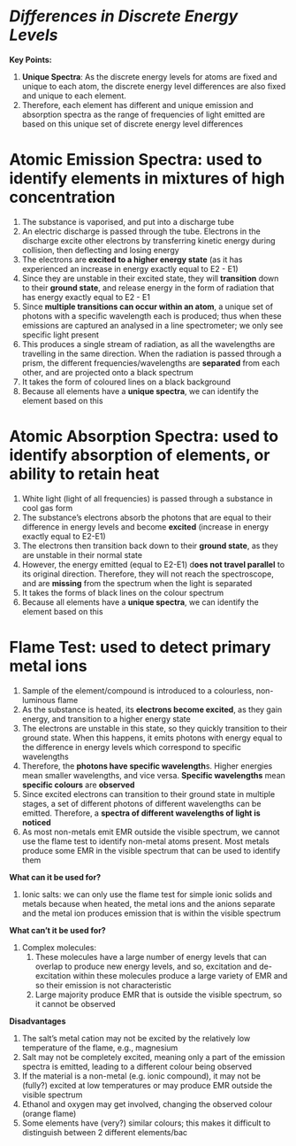# _**Differences in Discrete Energy Levels**_

**Key Points:**

1.  **Unique Spectra**: As the discrete energy levels for atoms are fixed and unique to each atom, the discrete energy level differences are also fixed and unique to each element.
2.  Therefore, each element has different and unique emission and absorption spectra as the range of frequencies of light emitted are based on this unique set of discrete energy level differences

# **Atomic Emission Spectra: used to identify elements in mixtures of high concentration**

1.  The substance is vaporised, and put into a discharge tube
2.  An electric discharge is passed through the tube. Electrons in the discharge excite other electrons by transferring kinetic energy during collision, then deflecting and losing energy
3.  The electrons are **excited to a higher energy state** (as it has experienced an increase in energy exactly equal to E2 - E1)
4.  Since they are unstable in their excited state, they will **transition** down to their **ground state**, and release energy in the form of radiation that has energy exactly equal to E2 - E1
5.  Since **multiple transitions can occur within an atom**, a unique set of photons with a specific wavelength each is produced; thus when these emissions are captured an analysed in a line spectrometer; we only see specific light present
6.  This produces a single stream of radiation, as all the wavelengths are travelling in the same direction. When the radiation is passed through a prism, the different frequencies/wavelengths are **separated** from each other, and are projected onto a black spectrum
7.  It takes the form of coloured lines on a black background
8.  Because all elements have a **unique spectra**, we can identify the element based on this

# **Atomic Absorption Spectra: used to identify absorption of elements, or ability to retain heat**

1.  White light (light of all frequencies) is passed through a substance in cool gas form
2.  The substance’s electrons absorb the photons that are equal to their difference in energy levels and become **excited** (increase in energy exactly equal to E2-E1)
3.  The electrons then transition back down to their **ground state**, as they are unstable in their normal state
4.  However, the energy emitted (equal to E2-E1) d**oes not travel parallel** to its original direction. Therefore, they will not reach the spectroscope, and are **missing** from the spectrum when the light is separated
5.  It takes the forms of black lines on the colour spectrum
6.  Because all elements have a **unique spectra**, we can identify the element based on this

# **Flame Test: used to detect primary metal ions**

1.  Sample of the element/compound is introduced to a colourless, non-luminous flame
2.  As the substance is heated, its **electrons become excited**, as they gain energy, and transition to a higher energy state
3.  The electrons are unstable in this state, so they quickly transition to their ground state. When this happens, it emits photons with energy equal to the difference in energy levels which correspond to specific wavelengths
4.  Therefore, the **photons have specific wavelength**s. Higher energies mean smaller wavelengths, and vice versa. **Specific wavelengths** mean **specific colours** are **observed**
5.  Since excited electrons can transition to their ground state in multiple stages, a set of different photons of different wavelengths can be emitted. Therefore, a **spectra of different wavelengths of light is noticed**
6.  As most non-metals emit EMR outside the visible spectrum, we cannot use the flame test to identify non-metal atoms present. Most metals produce some EMR in the visible spectrum that can be used to identify them

**What can it be used for?**

1.  Ionic salts: we can only use the flame test for simple ionic solids and metals because when heated, the metal ions and the anions separate and the metal ion produces emission that is within the visible spectrum

**What can’t it be used for?**

1.  Complex molecules:
    1.  These molecules have a large number of energy levels that can overlap to produce new energy levels, and so, excitation and de-excitation within these molecules produce a large variety of EMR and so their emission is not characteristic
    2.  Large majority produce EMR that is outside the visible spectrum, so it cannot be observed

**Disadvantages**

1.  The salt’s metal cation may not be excited by the relatively low temperature of the flame, e.g., magnesium
2.  Salt may not be completely excited, meaning only a part of the emission spectra is emitted, leading to a different colour being observed
3.  If the material is a non-metal (e.g. ionic compound), it may not be (fully?) excited at low temperatures or may produce EMR outside the visible spectrum
4.  Ethanol and oxygen may get involved, changing the observed colour (orange flame)
5.  Some elements have (very?) similar colours; this makes it difficult to distinguish between 2 different elements/bac